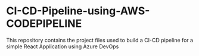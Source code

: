 # CI-CD-Pipeline-using-AWS-CODEPIPELINE
This repository contains the project files used to build a CI-CD pipeline for a simple React Application using Azure DevOps
